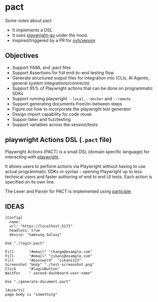 # pact

Some notes about pact

- It implements a DSL 
- It uses [playwright-go](https://github.com/playwright-community/playwright-go) under the hood.
- Inspired/triggered by a PR for [ovh/venom](https://github.com/ovh/venom/pull/843)

## Objectives

- Support YAML and .pact files
- Support Assertions for full end-to-end testing flow
- Generate structured output files for integration into (CLIs, AI Agents, general system integrations/connects)
- Support 95% of Playwright actions that can be done on programmatic SDKs
- Support running playwright `--local`, `--docker` and `--remote`
- Support generating documents from/in-between steps
- Figure out how to incorporate the playwright test generator
- Design import capability for code reuse
- Suppor faker and fuzztesting
- Support variables across the session/tests

## playwright Actions DSL (`.pact` file)

Playwright Actions (PACT) is a small DSL (domain specific language) for interacting with [playwright](https://playwright.dev).

It allows users to perform actions via Playwright without having to use  actual programmatic SDKs or syntax - opening Playwright up to less technical users and faster authoring of end to end UI tests.
Each action is specified on its own line.

The Lexer and Parser for PACT is implemented using [participle](https://github.com/alecthomas/participle). 

## IDEAS

```
[Config]
  name: 
  url: "https://localhost:5173"
  headless: true 
  device: "Samsung Galaxy"

Use "./login.pact"

Fill       "#email" "change@example.com" 
Fill       "#email" "zikani@example.com" 
Fill       "#password"  "zikani123" 
Screenshot "body" "./test-screenshot.png" 
Click      "#loginButton" 
WaitFor    ".second-dashboard-user-name"

Use "./generate-document.pact"

[Asserts]
page body is "something"
```
